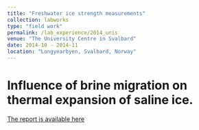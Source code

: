 ```yaml
---
title: "Freshwater ice strength measurements"
collection: labworks
type: "field work"
permalink: /lab_experience/2014_unis
venue: "The University Centre in Svalbard"
date: 2014-10 - 2014-11
location: "Longyearbyen, Svalbard, Norway"
---
```


Influence of brine migration on thermal expansion of saline ice.
======

[The report is available here](d-murashkin.github.io/files/2014_labwork.pdf)
